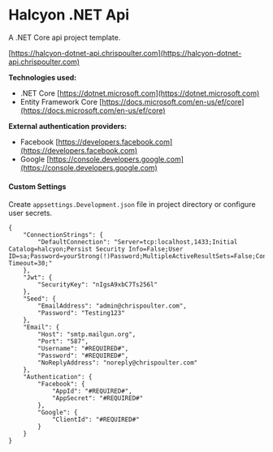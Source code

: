 # Halcyon .NET Api

A .NET Core api project template.

[https://halcyon-dotnet-api.chrispoulter.com](https://halcyon-dotnet-api.chrispoulter.com)

**Technologies used:**

- .NET Core 
[https://dotnet.microsoft.com](https://dotnet.microsoft.com)
- Entity Framework Core
[https://docs.microsoft.com/en-us/ef/core](https://docs.microsoft.com/en-us/ef/core)

**External authentication providers:**

- Facebook
[https://developers.facebook.com](https://developers.facebook.com)
- Google 
[https://console.developers.google.com](https://console.developers.google.com)

#### Custom Settings

Create `appsettings.Development.json` file in project directory or configure user secrets.

```
{
	"ConnectionStrings": {
		"DefaultConnection": "Server=tcp:localhost,1433;Initial Catalog=halcyon;Persist Security Info=False;User ID=sa;Password=yourStrong(!)Password;MultipleActiveResultSets=False;Connection Timeout=30;"
	},
	"Jwt": {
		"SecurityKey": "nIgsA9xbC7Ts256l"
	},
	"Seed": {
		"EmailAddress": "admin@chrispoulter.com",
		"Password": "Testing123"
	},
	"Email": {
		"Host": "smtp.mailgun.org",
		"Port": "587",
		"Username": "#REQUIRED#",
		"Password": "#REQUIRED#",
		"NoReplyAddress": "noreply@chrispoulter.com"
	},
	"Authentication": {
		"Facebook": {
			"AppId": "#REQUIRED#",
			"AppSecret": "#REQUIRED#"
		},
		"Google": {
			"ClientId": "#REQUIRED#"
		}
	}
}
```